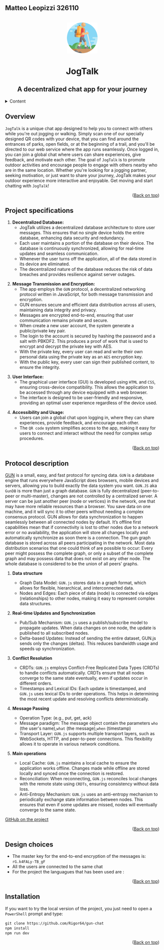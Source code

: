 <a name="readme-top"></a>

## Matteo Leopizzi 326110

<!-- LOGO -->
<br />
<div align="center">
    <img src="https://github.com/Rigor64/gun-chat/blob/main/public/favicon2.png" alt="Logo" width="100" height="100">

  <h1 align="center">JogTalk</h1>
  <h2 align="center">A decentralized chat app for your journey</h2>

</div>

<!-- Content tabel -->
<details>
  <summary>Content</summary>
  <ol>
    <li>
      <a href="#overview">Overview</a>
    </li>
    <li>
      <a href="#project-specifications">Project specifications</a>
      <ul>
        <li>Decentralized Database</li>
        <li>Message Transmission and Encryption</li>
        <li>User interface</li>
        <li>Accessibility and Usage</li>
      </ul>
    </li>
    <li>
      <a href="#protocol-description">Protocol description</a>
    </li>
    <li>
      <a href="#design-choices">Design choices</a>
    </li>
    <li>
      <a href="#installation">Installation</a>
    </li>
  </ol>
</details>

<!-- OVERVIEW -->
## Overview
`JogTalk` is a unique chat app designed to help you to connect with others while you're out jogging or walking. Simply scan one of our specially designed QR codes with your device, that you can find around the entrances of parks, open fields, or at the beginning of a trail, and you'll be directed to our web service where the app runs seamlessly. Once logged in, you can join a global chat where users can share experiences, give feedback, and motivate each other. The goal of `JogTalk` is to promote outdoor activities and encourage people to engage with others nearby who are in the same location. Whether you're looking for a jogging partner, seeking motivation, or just want to share your journey, JogTalk makes your outdoor experience more interactive and enjoyable. Get moving and start chatting with `JogTalk`!

<p align="right">(<a href="#readme-top">Back on top</a>)</p>

<!-- PROJECT SPECITIFATIONS -->
## Project specifications
<!-- DECENTRALIZED DATABASE -->
1. **Decentralized Database:**
   - JogTalk utilizes a decentralized database architecture to store user messages. This ensures that no single device holds the entire database, enhancing data security and redundancy.
   - Each user maintains a portion of the database on their device. The database is continuously synchronized, allowing for real-time updates and seamless communication.
   - Whenever the user turns off the application, all of the data stored in its device are eliminated.
   - The decentralized nature of the database reduces the risk of data breaches and provides resilience against server outages.

<!-- MESSAGE TRANSTISSION AND ENCRYPTION -->
2. **Message Transmission and Encryption:**
   - The app employs the `GUN` protocol, a decentralized networking protocol written in JavaScript, for both message transmission and encryption.
   - GUN ensures secure and efficient data distribution across all users, maintaining data integrity and privacy.
   - Messages are encrypted end-to-end, ensuring that user communication remains private and secure.
   - When create a new user account, the system generate a public/private key pair.
   - The login to the account is secured by hashing the password and a salt with PBKDF2. This produces a proof of work that is used to encrypt and decrypt the private key with AES.
   - With the private key, every user can read and write their own personal data using the private key as an `AES` encryption key.
   - With the public key, every user can sign their published content, to ensure the integrity.

<!-- USER INTERFACE -->
3. **User Interface:**
   - The graphical user interface (GUI) is developed using `HTML` and `CSS`, ensuring cross-device compatibility. This allows the application to be accessed through any device equipped with a web browser.
   - The interface is designed to be user-friendly and responsive, providing an optimal user experience regardless of the device used.

<!-- ACCESSIBILITY AND USAGE -->
4. **Accessibility and Usage:**
   - Users can join a global chat upon logging in, where they can share experiences, provide feedback, and encourage each other.
   - The `QR code` system simplifies access to the app, making it easy for users to connect and interact without the need for complex setup procedures.

<p align="right">(<a href="#readme-top">Back on top</a>)</p>

<!-- PROTOCOL DESCRIPTION -->
## Protocol description

[GUN](https://gun.eco/) is a small, easy, and fast protocol for syncing data. `GUN` is a database engine that runs every­where JavaScript does browsers, mo­bile de­vices and servers, al­low­ing you to build ex­act­ly the data sys­tem you want. `GUN.JS` aka `GunDB` is more than just a graph database. `GUN` is fully decentralized (peer-to-peer or multi-master), changes are not controlled by a centralized server. A server can be just another peer (node or vertices) in the network, one that may have more reliable resources than a browser. You save data on one machine, and it will sync it to other peers without needing a complex consensus protocol. GUN allows for data synchronization to happen seamlessly between all connected nodes by default. It’s offline first capabilities mean that if connectivity is lost to other nodes due to a network error or no availability, the application will store all changes locally and automatically synchronize as soon there is a connection. The gun graph database is stored across all peers participating in the network. Most data distribution scenarios that one could think of are possible to occur: Every peer might possess the complete graph, or only a subset of the complete graph and may possess data that does not exist on any other node. The whole database is considered to be the union of all peers’ graphs.

1. **Data structure**
   - Graph Data Model: `GUN.js` stores data in a graph format, which allows for flexible, hierarchical, and interconnected data.
   - Nodes and Edges: Each piece of data (node) is connected via edges (relationships) to other nodes, making it easy to represent complex data structures.

2. **Real-time Updates and Synchronization**
   - Pub/Sub Mechanism: `GUN.js` uses a publish/subscribe model to propagate updates. When data changes on one node, the update is published to all subscribed nodes.
   - Delta-based Updates: Instead of sending the entire dataset, GUN.js sends only the changes (deltas). This reduces bandwidth usage and speeds up synchronization.
     
3. **Conflict Resolution**
   - CRDTs: `GUN.js` employs Conflict-Free Replicated Data Types (CRDTs) to handle conflicts automatically. CRDTs ensure that all nodes converge to the same state eventually, even if updates occur in different orders.
   - Timestamps and Lexical IDs: Each update is timestamped, and `GUN.js` uses lexical IDs to order operations. This helps in determining the most recent update and resolving conflicts deterministically.
     
4. **Message Passing**
   - Operation Type: (e.g., put, get, ack)
   - Message paradigm: The message object contain the parameters `who` (the user's name),`what` (the message),`when` (timestamp)
   - Transport Layer: `GUN.js` supports multiple transport layers, such as WebSockets, HTTP, and peer-to-peer connections. This flexibility allows it to operate in various network conditions.

5. **Main operations**
   - Local Cache: `GUN.js` maintains a local cache to ensure the application works offline. Changes made while offline are stored locally and synced once the connection is restored.
   - Reconciliation: When reconnecting, `GUN.js` reconciles local changes with the remote state using `CRDTs`, ensuring consistency without data loss.
   - Anti-Entropy Mechanism: `GUN.js` uses an anti-entropy mechanism to periodically exchange state information between nodes. This ensures that even if some updates are missed, nodes will eventually converge to the same state.
      
[GitHub on the project](https://github.com/amark/gun)

<p align="right">(<a href="#readme-top">Back on top</a>)</p>

<!-- INSTALLATION -->
## Design choices
- The master key for the end-to-end encryption of the messages is: `rG.k4FALy-TB_gF`
- All the users are connected to the same chat
- For the project the languagues that has been used are : 
<p align="right">(<a href="#readme-top">Back on top</a>)</p>

<!-- INSTALLATION -->
## Installation
If you want to try the local version of the project, you just need to open a `PowerShell` prompt and type:

```
git clone https://github.com/Rigor64/gun-chat
npm install
npm run dev
```

<p align="right">(<a href="#readme-top">Back on top</a>)</p>

